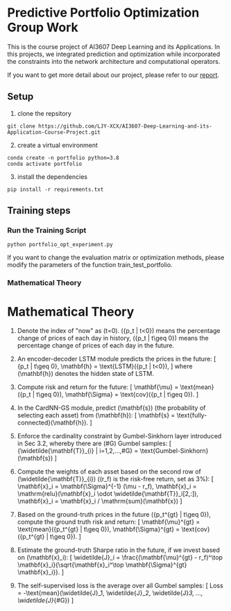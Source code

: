 # Predictive Portfolio Optimization Group Work

This is the course project of AI3607 Deep Learning and its Applications. In this projects, we integrated prediction and optimization while incorporated the constraints into the network architecture and computational operators.

If you want to get more detail about our project, please refer to our [report](./DL_final_project.pdf).

## Setup

1. clone the repsitory
```
git clone https://github.com/LJY-XCX/AI3607-Deep-Learning-and-its-Application-Course-Project.git
```
2. create a virtual environment 
```
conda create -n portfolio python=3.8
conda activate portfolio
```
3. install the dependencies
```
pip install -r requirements.txt
```

## Training steps
### Run the Training Script
```
python portfolio_opt_experiment.py
```
If you want to change the evaluation matrix or optimization methods, please modify the parameters of the function train_test_portfolio.

### Mathematical Theory
# Mathematical Theory

1. Denote the index of "now" as \(t=0\). \(\{p_t | t<0\}\) means the percentage change of prices of each day in history, \(\{p_t | t\geq 0\}\) means the percentage change of prices of each day in the future.

2. An encoder-decoder LSTM module predicts the prices in the future:
   \[
   \{p_t | t\geq 0\}, \mathbf{h} = \text{LSTM}(\{p_t | t<0\}),
   \]
   where \(\mathbf{h}\) denotes the hidden state of LSTM.

3. Compute risk and return for the future:
   \[
   \mathbf{\mu} = \text{mean}(\{p_t | t\geq 0\}), \mathbf{\Sigma} = \text{cov}(\{p_t | t\geq 0\}).
   \]

4. In the CardNN-GS module, predict \(\mathbf{s}\) (the probability of selecting each asset) from \(\mathbf{h}\):
   \[
   \mathbf{s} = \text{fully-connected}(\mathbf{h}).
   \]

5. Enforce the cardinality constraint by Gumbel-Sinkhorn layer introduced in Sec 3.2, whereby there are \(\#G\) Gumbel samples:
   \[
   \{\widetilde{\mathbf{T}}_{i} | i=1,2,...,\#G\} = \text{Gumbel-Sinkhorn}(\mathbf{s})
   \]

6. Compute the weights of each asset based on the second row of \(\widetilde{\mathbf{T}}_{i}\) (\(r_f\) is the risk-free return, set as 3%):
   \[
   \mathbf{x}_i = \mathbf{\Sigma}^{-1} (\mu - r_f), \mathbf{x}_i = \mathrm{relu}(\mathbf{x}_i \odot \widetilde{\mathbf{T}}_i[2,:]), \mathbf{x}_i = \mathbf{x}_i / \mathrm{sum}(\mathbf{x})
   \]

7. Based on the ground-truth prices in the future \(\{p_t^{gt} | t\geq 0\}\), compute the ground truth risk and return:
   \[
   \mathbf{\mu}^{gt} = \text{mean}(\{p_t^{gt} | t\geq 0\}), \mathbf{\Sigma}^{gt} = \text{cov}(\{p_t^{gt} | t\geq 0\}).
   \]

8. Estimate the ground-truth Sharpe ratio in the future, if we invest based on \(\mathbf{x}_i\):
   \[
   \widetilde{J}_i = \frac{(\mathbf{\mu}^{gt} - r_f)^\top \mathbf{x}_i}{\sqrt{\mathbf{x}_i^\top \mathbf{\Sigma}^{gt} \mathbf{x}_i}}.
   \]

9. The self-supervised loss is the average over all Gumbel samples:
   \[
   Loss = -\text{mean}(\widetilde{J}_1, \widetilde{J}_2, \widetilde{J}_3, ..., \widetilde{J}_{\#G})
   \]
